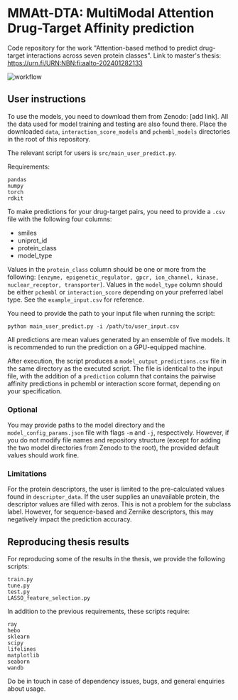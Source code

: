 # MMAtt-DTA: MultiModal Attention Drug-Target Affinity prediction

Code repository for the work "Attention-based method to predict drug-target interactions across seven protein classes". Link to master's thesis: https://urn.fi/URN:NBN:fi:aalto-202401282133

![workflow](https://github.com/AronSchulman/MMAtt-DTA/assets/63584295/542ffe0e-8a78-4f53-82c4-e9efedbbba06)


## User instructions

To use the models, you need to download them from Zenodo: [add link]. All the data used for model training and testing are also found there. Place the downloaded `data`, `interaction_score_models` and `pchembl_models` directories in the root of this repository.

The relevant script for users is `src/main_user_predict.py`.

Requirements:
```
pandas
numpy
torch
rdkit
```
To make predictions for your drug-target pairs, you need to provide a `.csv` file with the following four columns:
* smiles
* uniprot_id
* protein_class
* model_type

Values in the `protein_class` column should be one or more from the following: `[enzyme, epigenetic_regulator, gpcr, ion_channel, kinase, nuclear_receptor, transporter]`.
Values in the `model_type` column should be either `pchembl` or `interaction_score` depending on your preferred label type.
See the `example_input.csv` for reference.

You need to provide the path to your input file when running the script:
```
python main_user_predict.py -i /path/to/user_input.csv
```

All predictions are mean values generated by an ensemble of five models. It is recommended to run the prediction on a GPU-equipped machine.

After execution, the script produces a `model_output_predictions.csv` file in the same directory as the executed script. The file is identical to the input file, with the addition of a `prediction` column that contains the pairwise affinity predictions in pchembl or interaction score format, depending on your specification.

### Optional

You may provide paths to the model directory and the `model_config_params.json` file with flags `-m` and `-j`, respectively. However, if you do not modify file names and repository structure (except for adding the two model directories from Zenodo to the root), the provided default values should work fine.

### Limitations

For the protein descriptors, the user is limited to the pre-calculated values found in `descriptor_data`. If the user supplies an unavailable protein, the descriptor values are filled with zeros. This is not a problem for the subclass label. However, for sequence-based and Zernike descriptors, this may negatively impact the prediction accuracy.

## Reproducing thesis results

For reproducing some of the results in the thesis, we provide the following scripts:
```
train.py
tune.py
test.py
LASSO_feature_selection.py
```
In addition to the previous requirements, these scripts require:
```
ray
hebo
sklearn
scipy
lifelines
matplotlib
seaborn
wandb
```
Do be in touch in case of dependency issues, bugs, and general enquiries about usage.
